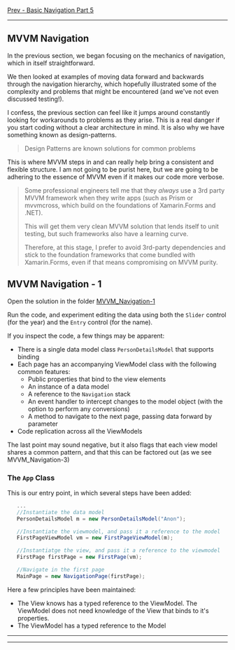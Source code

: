 [Prev - Basic Navigation Part 5](basic_navigation_5.md)

---

## MVVM Navigation
In the previous section, we began focusing on the mechanics of navigation, which in itself straightforward.

We then looked at examples of moving data forward and backwards through the navigation hierarchy, which hopefully illustrated some of the complexity and problems that might be encountered (and we've not even discussed testing!).

I confess, the previous section can feel like it jumps around constantly looking for workarounds to problems as they arise. This is a real danger if you start coding without a clear architecture in mind. It is also why we have something known as design-patterns.

> Design Patterns are known solutions for common problems

This is where MVVM steps in and can really help bring a consistent and flexible structure. I am not going to be purist here, but we are going to be adhering to the essence of MVVM even if it makes our code more verbose.

> Some professional engineers tell me that they _always_ use a 3rd party MVVM framework when they write apps (such as Prism or mvvmcross, which build on the foundations of Xamarin.Forms and .NET).
>
> This will get them very clean MVVM solution that lends itself to unit testing, but such frameworks also have a learning curve.
>
> Therefore, at this stage, I prefer to avoid 3rd-party dependencies and stick to the foundation frameworks that come bundled with Xamarin.Forms, even if that means compromising on MVVM purity.

## MVVM Navigation - 1
Open the solution in the folder [MVVM_Navigation-1](/code/Chapter3/NavigationControllers/2-MVVM_Based/MVVM_Navigation-1)

Run the code, and experiment editing the data using both the `Slider` control (for the year) and the `Entry` control (for the name).

If you inspect the code, a few things may be apparent:

* There is a single data model class `PersonDetailsModel` that supports binding
* Each page has an accompanying ViewModel class with the following common features:
   * Public properties that bind to the view elements
   * An instance of a data model
   * A reference to the `Navigation` stack
   * An event handler to intercept changes to the model object (with the option to perform any conversions)
   * A method to navigate to the next page, passing data forward by parameter
* Code replication across all the ViewModels

The last point may sound negative, but it also flags that each view model shares a common pattern, and that this can be factored out (as we see MVVM_Navigation-3)

### The `App` Class
This is our entry point, in which several steps have been added:

```C#
   ...
   //Instantiate the data model
   PersonDetailsModel m = new PersonDetailsModel("Anon");

   //Instantiate the viewmodel, and pass it a reference to the model
   FirstPageViewModel vm = new FirstPageViewModel(m);

   //Instantiatge the view, and pass it a reference to the viewmodel
   FirstPage firstPage = new FirstPage(vm);

   //Navigate in the first page
   MainPage = new NavigationPage(firstPage);
```

Here a few principles have been maintained:

* The View knows has a typed reference to the ViewModel. The ViewModel does not need knowledge of the View that binds to it's properties.
* The ViewModel has a typed reference to the Model




---















---

